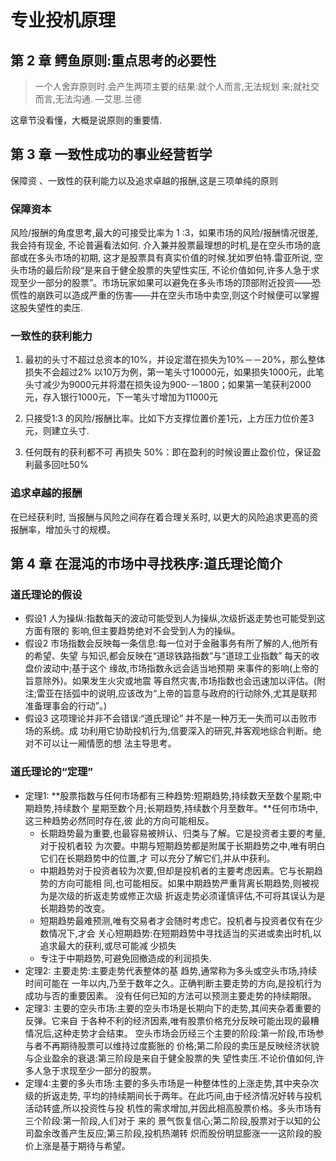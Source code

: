 # 专业投机原理

## 第 2 章 鳄鱼原则:重点思考的必要性
> 一个人舍弃原则时.会产生两项主要的结果:就个人而言,无法规划 来;就社交 而言,无法沟通. —艾思.兰德

这章节没看懂，大概是说原则的重要情.

## 第 3 章 一致性成功的事业经营哲学
保障资 、一致性的获利能力以及追求卓越的报酬,这是三项单纯的原则

### 保障资本
风险/报酬的角度思考,最大的可接受比率为 1 :3，如果市场的风险/报酬情况很差,我会持有现金, 不论普遍看法如何.
介入兼并股票最理想的时机,是在空头市场的底部或在多头市场的初期, 这才是股票具有真实价值的时候.犹如罗伯特.雷亚所说, 空头市场的最后阶段“是来自于健全股票的失望性实压, 不论价值如何,许多人急于求现至少一部分的股票”。市场玩家如果可以避免在多头市场的顶部附近投资——恐慌性的崩跌可以造成严重的伤害——并在空头市场中卖空,则这个时候便可以掌握这股失望性的卖压.

### 一致性的获利能力

1. 最初的头寸不超过总资本的10%，并设定潜在损失为10%－－20%，那么整体损失不会超过2%
	以10万为例，第一笔头寸10000元，如果损失1000元，此笔头寸减少为9000元并将潜在损失设为900-－1800；如果第一笔获利2000元，存入银行1000元，下一笔头寸增加为11000元

2. 只接受1:3 的风险/报酬比率。比如下方支撑位置价差1元，上方压力位价差3元，则建立头寸.
3. 任何既有的获利都不可 再损失 50%：即在盈利的时候设置止盈价位，保证盈利最多回吐50%

### 追求卓越的报酬
在已经获利时, 当报酬与风险之间存在着合理关系时, 以更大的风险追求更高的资报酬率，增加头寸的规模。

## 第 4 章 在混沌的市场中寻找秩序:道氏理论简介

### 道氏理论的假设
- 假设1 人为操纵:指数每天的波动可能受到人为操纵,次级折返走势也可能受到这方面有限的 影响,但主要趋势绝对不会受到人为的操纵。
- 假设2 市场指数会反映每一条信息:每一位对于金融事务有所了解的人,他所有的希望、失望 与知识,都会反映在“道琼铁路指数”与“道琼工业指数” 每天的收盘价波动中;基于这个 缘故,市场指数永远会适当地预期 来事件的影响(上帝的旨意除外)。如果发生火灾或地震 等自然灾害,市场指数也会迅速加以评估。(附注;雷亚在括弧中的说明,应该改为“上帝的旨意与政府的行动除外,尤其是联邦 准备理事会的行动”。)
- 假设3 这项理论并非不会错误:“道氏理论” 并不是一种万无一失而可以击败市场的系统。成 功利用它协助投机行为,信要深入的研究,并客观地综合判断。绝对不可以让一厢情愿的想 法主导思考。

### 道氏理论的“定理”
- 定理1: **股票指数与任何市场都有三种趋势:短期趋势,持续数天至数个星期;中期趋势,持续数个星期至数个月;长期趋势,持续数个月至数年。**任何市场中,这三种趋势必然同时存在,彼 此的方向可能相反。
	- 长期趋势最为重要,也最容易被辨认、归类与了解。它是投资者主要的考量,对于投机者较 为次要。中期与短期趋势都是附属于长期趋势之中,唯有明白它们在长期趋势中的位置,才 可以充分了解它们,并从中获利。	- 中期趋势对于投资者较为次要,但却是投机者的主要考虑因素。它与长期趋势的方向可能相 同,也可能相反。如果中期趋势严重背离长期趋势,则被视为是次级的折返走势或修正次级 折返走势必须谨慎评估,不可将其误认为是长期趋势的改变。	- 短期趋势最难预测,唯有交易者才会随时考虑它。投机者与投资者仅有在少数情况下,才会 关心短期趋势:在短期趋势中寻找适当的买进或卖出时机,以追求最大的获利,或尽可能减 少损失
	- 专注于中期趋势,可避免回撤造成的利润损失.
- 定理2: 主要走势:主要走势代表整体的基 趋势,通常称为多头或空头市场,持续时间可能在一年以内,乃至于数年之久。正确判断主要走势的方向,是投机行为成功与否的重要因素。 没有任何已知的方法可以预测主要走势的持续期限。		
- 定理3: 主要的空头市场:主要的空头市场是长期向下的走势,其间夹杂着重要的反弹。它来自 于各种不利的经济因素,唯有股票价格充分反映可能出现的最糟情况后,这种走势才会结束。 空头市场会历经三个主要的阶段:第一阶段,市场参与者不再期待股票可以维持过度膨胀的 价格;第二阶段的卖压是反映经济状貌与企业盈余的衰退:第三阶段是来自于健全股票的失 望性卖压.不论价值如何,许多人急于求现至少一部分的股票。
- 定理4:主要的多头市场:主要的多头市场是一种整体性的上涨走势,其中夹杂次级的折返走势, 平均的持续期间长于两年。在此巧间,由于经济情况好转与投机活动转盛,所以投资性与投 机性的需求增加,并因此相高股票价格。多头市场有三个阶段:第一阶段,人们对于 来的 景气恢复信心;第二阶段,股票对于以知的公司盈余改善产生反应;第三阶段,投机热潮转 炽而股份明显膨涨一一这阶段的股价上涨是基于期待与希望。